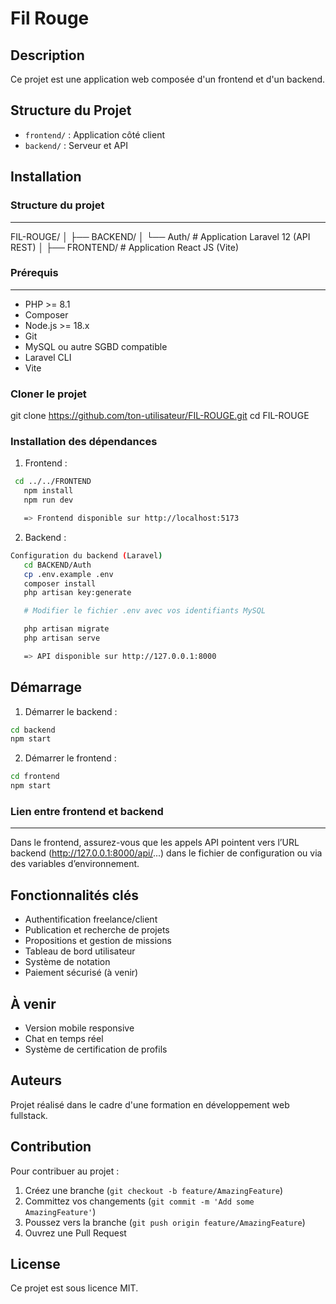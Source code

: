 # Fil Rouge

## Description
Ce projet est une application web composée d'un frontend et d'un backend.

## Structure du Projet
- `frontend/` : Application côté client
- `backend/` : Serveur et API

## Installation

### Structure du projet
-------------------
FIL-ROUGE/
│
├── BACKEND/
│   └── Auth/            # Application Laravel 12 (API REST)
│
├── FRONTEND/            # Application React JS (Vite)

### Prérequis
---------
- PHP >= 8.1
- Composer
- Node.js >= 18.x
- Git
- MySQL ou autre SGBD compatible
- Laravel CLI
- Vite

### Cloner le projet
   git clone https://github.com/ton-utilisateur/FIL-ROUGE.git
   cd FIL-ROUGE


### Installation des dépendances

1. Frontend :
```bash
 cd ../../FRONTEND
   npm install
   npm run dev

   => Frontend disponible sur http://localhost:5173
```

2. Backend :
```bash
Configuration du backend (Laravel)
   cd BACKEND/Auth
   cp .env.example .env
   composer install
   php artisan key:generate

   # Modifier le fichier .env avec vos identifiants MySQL

   php artisan migrate
   php artisan serve

   => API disponible sur http://127.0.0.1:8000
```

## Démarrage

1. Démarrer le backend :
```bash
cd backend
npm start
```

2. Démarrer le frontend :
```bash
cd frontend
npm start
```
### Lien entre frontend et backend
------------------------------
Dans le frontend, assurez-vous que les appels API pointent vers l’URL backend (http://127.0.0.1:8000/api/...) dans le fichier de configuration ou via des variables d’environnement.

Fonctionnalités clés
--------------------
- Authentification freelance/client
- Publication et recherche de projets
- Propositions et gestion de missions
- Tableau de bord utilisateur
- Système de notation
- Paiement sécurisé (à venir)

À venir
-------
- Version mobile responsive
- Chat en temps réel
- Système de certification de profils

Auteurs
-------
Projet réalisé dans le cadre d'une formation en développement web fullstack.


## Contribution
Pour contribuer au projet :
1. Créez une branche (`git checkout -b feature/AmazingFeature`)
2. Committez vos changements (`git commit -m 'Add some AmazingFeature'`)
3. Poussez vers la branche (`git push origin feature/AmazingFeature`)
4. Ouvrez une Pull Request

## License
Ce projet est sous licence MIT.